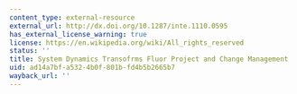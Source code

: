 ```yaml
---
content_type: external-resource
external_url: http://dx.doi.org/10.1287/inte.1110.0595
has_external_license_warning: true
license: https://en.wikipedia.org/wiki/All_rights_reserved
status: ''
title: System Dynamics Transofrms Fluor Project and Change Management
uid: ad14a7bf-a532-4b0f-801b-fd4b5b2665b7
wayback_url: ''
---
```

